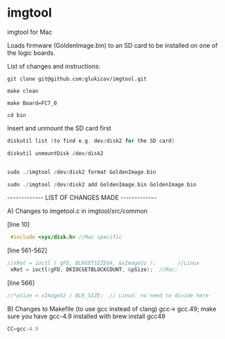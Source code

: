 # imgtool
imgtool for Mac

Loads firmware (GoldenImage.bin) to an SD card to be installed on one of the logic boards.

List of changes and instructions:

```
git clone git@github.com:glukicov/imgtool.git
 ```
```
make clean
```

```
make Board=FC7_0
```

```
cd bin
```

Insert and unmount the SD card first 
 ```c++
diskutil list (to find e.g. dev/disk2 for the SD card) 
```
 ```c++
diskutil unmountDisk /dev/disk2
```
 
 ```c++

sudo ./imgtool /dev/disk2 format GoldenImage.bin
```

 
 ```c++
sudo ./imgtool /dev/disk2 add GoldenImage.bin GoldenImage.bin
```


------------- LIST OF CHANGES MADE -------------

A) Changes to imgetool.c in imgtool/src/common


[line 10] 
```c++
 #include <sys/disk.h> //Mac specific
```
[line 561-562] 
 ```c++
 //xRet = ioctl ( gFD, BLKGETSIZE64, &xImageSz );       //Linux
  xRet = ioctl(gFD, DKIOCGETBLOCKCOUNT, &pSize);  //Mac: 
```

[line 566]
 ```c++
 //*pSize = xImageSz / BLK_SIZE;  // Linux: no need to divide here
```

B) Changes to Makefile (to use gcc instead of clang)  gcc-> gcc.49; make sure you have gcc-4.9 installed with 
brew install gcc49
 ```c++
CC=gcc-4.9 


